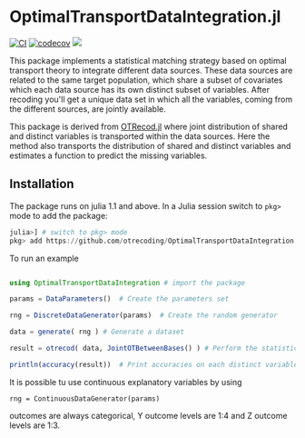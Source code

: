 # OptimalTransportDataIntegration.jl

[![CI](https://github.com/otrecoding/OptimalTransportDataIntegration.jl/actions/workflows/ci.yml/badge.svg)](https://github.com/otrecoding/OptimalTransportDataIntegration.jl/actions/workflows/ci.yml)
[![codecov](https://codecov.io/gh/otrecoding/OptimalTransportDataIntegration.jl/branch/master/graph/badge.svg)](https://codecov.io/gh/otrecoding/OptimalTransportDataIntegration.jl)
[![](https://img.shields.io/badge/docs-dev-blue.svg)](https://otrecoding.github.io/OptimalTransportDataIntegration.jl/dev)

This package implements a statistical matching strategy based on
optimal transport theory to integrate different data sources.
These data sources are related to the same target population, which
share a subset of covariates which each data source has its own
distinct subset of variables. After recoding you'll get a unique
data set in which all the variables, coming from the different
sources, are jointly available. 

This package is derived from
[OTRecod.jl](https://github.com/otrecoding/OTRecod.jl) where joint
distribution of shared and distinct variables is transported within
the data sources. Here the method also transports the distribution
of shared and distinct variables and estimates a function to predict
the missing variables.

## Installation

The package runs on julia 1.1 and above.
In a Julia session switch to `pkg>` mode to add the package:

```julia
julia>] # switch to pkg> mode
pkg> add https://github.com/otrecoding/OptimalTransportDataIntegration.jl
```

To run an example 

```julia

using OptimalTransportDataIntegration # import the package

params = DataParameters()  # Create the parameters set

rng = DiscreteDataGenerator(params)  # Create the random generator

data = generate( rng ) # Generate a dataset 

result = otrecod( data, JointOTBetweenBases() ) # Perform the statistical matching 

println(accuracy(result))  # Print accuracies on each distinct variables and the total accuracy.

```


It is possible tu use continuous explanatory variables by using

```
rng = ContinuousDataGenerator(params)
```

outcomes are always categorical, Y outcome levels are 1:4 and Z outcome levels are 1:3.


